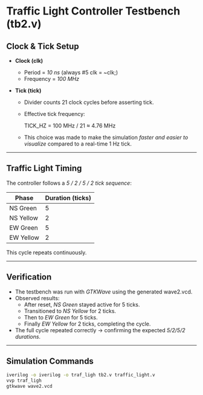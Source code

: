 # Traffic Light Controller Testbench (tb2.v)

## Clock & Tick Setup
- **Clock (clk)**
  - Period = *10 ns* (always #5 clk = ~clk;)
  - Frequency = *100 MHz*

- **Tick (tick)**
  - Divider counts 21 clock cycles before asserting tick.
  - Effective tick frequency:
    
    TICK_HZ = 100 MHz / 21 ≈ 4.76 MHz
    
  - This choice was made to make the simulation *faster and easier to visualize* compared to a real-time 1 Hz tick.

---

## Traffic Light Timing
The controller follows a *5 / 2 / 5 / 2 tick sequence*:

| Phase        | Duration (ticks) |
|--------------|------------------|
| NS Green     | 5 |
| NS Yellow    | 2 |
| EW Green     | 5 |
| EW Yellow    | 2 |

This cycle repeats continuously.

---

## Verification
- The testbench was run with *GTKWave* using the generated wave2.vcd.
- Observed results:
  - After reset, *NS Green* stayed active for 5 ticks.
  - Transitioned to *NS Yellow* for 2 ticks.
  - Then to *EW Green* for 5 ticks.
  - Finally *EW Yellow* for 2 ticks, completing the cycle.
- The full cycle repeated correctly → confirming the expected *5/2/5/2 durations*.

---



## Simulation Commands
```bash
iverilog -o iverilog -o traf_ligh tb2.v traffic_light.v
vvp traf_ligh
gtkwave wave2.vcd

